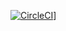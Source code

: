 [![CircleCI](https://circleci.com/gh/marylly/java-ci-email-service.svg?style=svg)](https://circleci.com/gh/marylly/java-ci-email-service)]